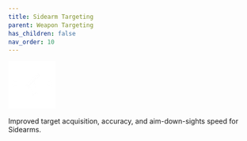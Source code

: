 ```yaml
---
title: Sidearm Targeting
parent: Weapon Targeting
has_children: false
nav_order: 10
---
```


![](https://raw.githubusercontent.com/snowstormclan/Armor-Perks/master/images/Targeting/Sidearm.png)

Improved target acquisition, accuracy, and aim-down-sights speed for Sidearms.
